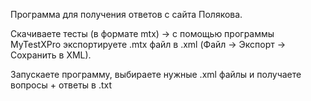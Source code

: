 Программа для получения ответов с сайта Полякова.

Скачиваете тесты (в формате mtx) -> с помощью программы MyTestXPro экспортируете .mtx файл в .xml (Файл -> Экспорт -> Сохранить в XML).

Запускаете программу, выбираете нужные .xml файлы и получаете вопросы + ответы в .txt

